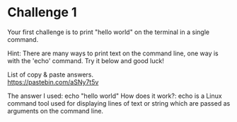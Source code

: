 # Challenge 1
Your first challenge is to print "hello world" on the terminal in a single command. 

Hint: There are many ways to print text on the command line, one way is with the 'echo' command. Try it below and good luck! 

List of copy & paste answers. \
https://pastebin.com/aSNy7t5v

The answer I used: echo "hello world"
How does it work?: echo is a Linux command tool used for displaying lines of text or string which are passed as arguments on the command line. 
